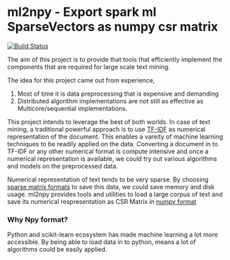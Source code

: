 # ml2npy - Export spark ml SparseVectors as numpy csr matrix

[![Build Status](https://app.snap-ci.com/indix/ml2npy/branch/master/build_image)](https://app.snap-ci.com/indix/ml2npy/branch/master)

The aim of this project is to provide that tools that efficiently implement the components that are required for large scale text mining. 

The idea for this project came out from experience,
  1. Most of time it is data preprocessing that is expensive and demanding
  2. Distributed algorithm implementations are not still as effective as Multicore/sequential implementations.

This project intends to leverage the best of both worlds. In case of text mining, a traditional powerful approach is to use [TF-IDF](https://en.wikipedia.org/wiki/Tf%E2%80%93idf) as numerical representation of the document. This enables a vareity of machine learning techniques to be readily applied on the data. Converting a document in to TF-IDF or any other numerical format is compute intensive and once a numerical representation is available, we could try out various algorithms and models on the preprocessed data. 

Numerical representation of text tends to be very sparse. By choosing [sparse matrix formats](https://en.wikipedia.org/wiki/Sparse_matrix) to save this data, we could save memory and disk usage. ml2npy provides tools and utilities to load a large corpus of text and save its numerical respresentation as CSR Matrix in [numpy format](https://docs.scipy.org/doc/numpy/neps/npy-format.html)

### Why Npy format?

Python and scikit-learn ecosystem has made machine learning a lot more accessible. By being able to load data in to python, means a lot of algorithms could be easily applied.




